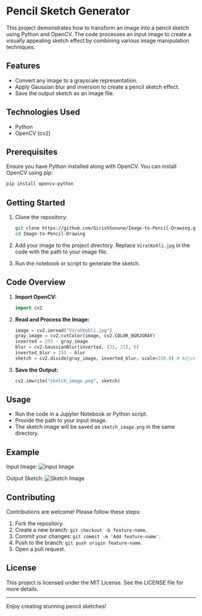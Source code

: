 # Pencil Sketch Generator

This project demonstrates how to transform an image into a pencil sketch using Python and OpenCV. The code processes an input image to create a visually appealing sketch effect by combining various image manipulation techniques.

## Features
- Convert any image to a grayscale representation.
- Apply Gaussian blur and inversion to create a pencil sketch effect.
- Save the output sketch as an image file.

## Technologies Used
- Python
- OpenCV (cv2)

## Prerequisites
Ensure you have Python installed along with OpenCV. You can install OpenCV using pip:

```bash
pip install opencv-python
```

## Getting Started

1. Clone the repository:
   ```bash
   git clone https://github.com/GirishSonune/Image-to-Pencil-Drawing.git
   cd Image-to-Pencil-Drawing
   ```

2. Add your image to the project directory. Replace `ViratKohli.jpg` in the code with the path to your image file.

3. Run the notebook or script to generate the sketch.

## Code Overview

1. **Import OpenCV:**
   ```python
   import cv2
   ```

2. **Read and Process the Image:**
   ```python
   image = cv2.imread("ViratKohli.jpg")
   gray_image = cv2.cvtColor(image, cv2.COLOR_BGR2GRAY)
   inverted = 255 - gray_image
   blur = cv2.GaussianBlur(inverted, (21, 21), 0)
   inverted_blur = 255 - blur
   sketch = cv2.divide(gray_image, inverted_blur, scale=250.0) # Adjust scale as needed
   ```

3. **Save the Output:**
   ```python
   cv2.imwrite("sketch_image.png", sketch)
   ```

## Usage
- Run the code in a Jupyter Notebook or Python script.
- Provide the path to your input image.
- The sketch image will be saved as `sketch_image.png` in the same directory.

## Example
Input Image:
![Input Image](example_input.jpg)

Output Sketch:
![Sketch Image](example_sketch.png)

## Contributing
Contributions are welcome! Please follow these steps:

1. Fork the repository.
2. Create a new branch: `git checkout -b feature-name`.
3. Commit your changes: `git commit -m 'Add feature-name'`.
4. Push to the branch: `git push origin feature-name`.
5. Open a pull request.

## License
This project is licensed under the MIT License. See the LICENSE file for more details.

---

Enjoy creating stunning pencil sketches!

